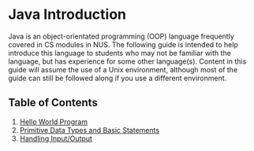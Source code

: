 # Java Introduction

Java is an object-orientated programming (OOP) language frequently covered in CS modules in NUS. The following guide is intended to help introduce this language to students who may not be familiar with the language, but has experience for some other language(s).
Content in this guide will assume the use of a Unix environment, although most of the guide can still be followed along if you use a different environment.

## Table of Contents

1. [Hello World Program](helloworld.md)
1. [Primitive Data Types and Basic Statements](primitives.md)
1. [Handling Input/Output](io.md)
